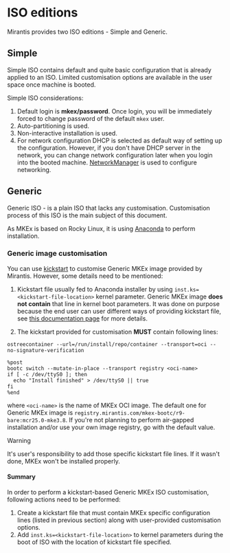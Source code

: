 # ISO editions 

Mirantis provides two ISO editions - Simple and Generic.

## Simple 

Simple ISO contains default and quite basic configuration that is already applied to an ISO. Limited customisation options are available in the user space once machine is booted.

Simple ISO considerations:

1. Default login is **mkex/password**. Once login, you will be immediately forced to change password of the default `mkex` user.
2. Auto-partitioning is used.
3. Non-interactive installation is used.
4. For network configuration DHCP is selected as default way of setting up the configuration. However, if you don't have DHCP server in the network, you can change network configuration later when you login into the booted machine. [NetworkManager](https://networkmanager.dev/) is used to configure networking.

## Generic

Generic ISO - is a plain ISO that lacks any customisation. Customisation process of this ISO is the main subject of this document.

As MKEx is based on Rocky Linux, it is using [Anaconda](https://www.anaconda.com/docs/main) to perform installation. 

### Generic image customisation

You can use [kickstart](https://en.wikipedia.org/wiki/Kickstart_(Linux)) to customise Generic MKEx image provided by Mirantis. However, some details need to be mentioned:

1. Kickstart file usually fed to Anaconda installer by using `inst.ks=<kickstart-file-location>` kernel parameter. Generic MKEx image **does not contain** that line in kernel boot parameters. It was done on purpose because the end user can user different ways of providing kickstart file, see [this documentation page](https://docs.fedoraproject.org/en-US/fedora/f36/install-guide/advanced/Kickstart_Installations/) for more details.

2. The kickstart provided for customisation **MUST** contain following lines:
```
ostreecontainer --url=/run/install/repo/container --transport=oci --no-signature-verification

%post
bootc switch --mutate-in-place --transport registry <oci-name>
if [ -c /dev/ttyS0 ]; then
  echo "Install finished" > /dev/ttyS0 || true
fi
%end
```
where `<oci-name>` is the name of MKEx OCI image. The default one for Generic MKEx image is `registry.mirantis.com/mkex-bootc/r9-bare:mcr25.0-mke3.8`. If you're not planning to perform air-gapped installation and/or use your own image registry, go with the default value.

> [!WARNING]
> It's user's responsibility to add those specific kickstart file lines. If it wasn't done, MKEx won't be installed properly.

#### Summary

In order to perform a kickstart-based Generic MKEx ISO customisation, following actions need to be performed:

1. Create a kickstart file that must contain MKEx specific configuration lines (listed in previous section) along with user-provided customisation options.
2. Add `inst.ks=<kickstart-file-location>` to kernel parameters during the boot of ISO with the location of kickstart file specified.
